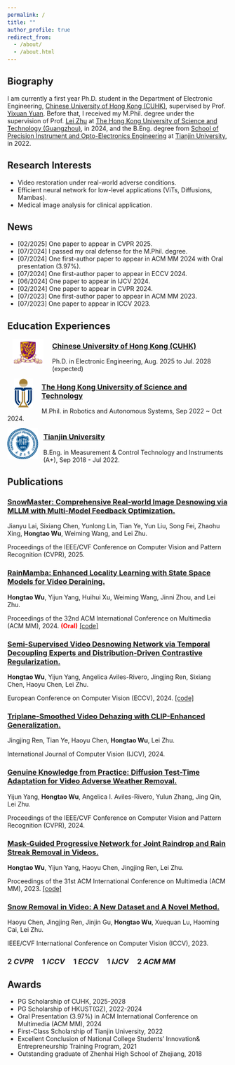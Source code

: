 ```yaml
---
permalink: /
title: ""
author_profile: true
redirect_from: 
  - /about/
  - /about.html
---
```

## Biography

I am currently a first year Ph.D. student in the Department of Electronic Engineering, [Chinese University of Hong Kong (CUHK)](https://www.cuhk.edu.hk/english/index.html), supervised by Prof. [Yixuan Yuan](https://www.ee.cuhk.edu.hk/~yxyuan/). Before that, I received my M.Phil. degree under the supervision of Prof. [Lei Zhu](https://sites.google.com/site/indexlzhu/home?authuser=0) at [The Hong Kong University of Science and Technology (Guangzhou)](https://www.hkust-gz.edu.cn/), in 2024, and the B.Eng. degree from [School of Precision Instrument and Opto-Electronics Engineering](https://www.tju.edu.cn/info/1044/1251.htm) at [Tianjin University](https://www.tju.edu.cn/), in 2022.


## Research Interests

* Video restoration under real-world adverse conditions.
* Efficient neural network for low-level applications (ViTs, Diffusions, Mambas).
* Medical image analysis for clinical application.





## News

* [02/2025] One paper to appear in CVPR 2025.
* [07/2024] I passed my oral defense for the M.Phil. degree.
* [07/2024] One first-author paper to appear in ACM MM 2024 with Oral presentation (3.97%).
* [07/2024] One first-author paper to appear in ECCV 2024.
* [06/2024] One paper to appear in IJCV 2024.
* [02/2024] One paper to appear in CVPR 2024.
* [07/2023] One first-author paper to appear in ACM MM 2023. 
* [07/2023] One paper to appear in ICCV 2023.


## Education Experiences

<p>
<img src="../images/cuhk_logo.png" width="70" style="margin-left: 12px; margin-right: 20px;" align="left" />
</p>

### [Chinese University of Hong Kong (CUHK)](https://www.cuhk.edu.hk/english/index.html)
Ph.D. in Electronic Engineering, Aug. 2025 to Jul. 2028 (expected) 



<p>
<img src="../images/HKUST_logo.png" width="43" style="margin-left: 15px; margin-right: 20px;" align="left" />
</p>

### [The Hong Kong University of Science and Technology](https://hkust.edu.hk/)
M.Phil. in Robotics and Autonomous Systems, Sep 2022 ~ Oct 2024.



<p>
<img src="../images/TJU_logo.png" width="70" style="margin-right: 12px;" align="left" />
</p>

### [Tianjin University](https://www.tju.edu.cn/)
B.Eng. in Measurement & Control Technology and Instruments (A+), Sep 2018 - Jul 2022.






## Publications

### [SnowMaster: Comprehensive Real-world Image Desnowing via MLLM with Multi-Model Feedback Optimization.](https://openaccess.thecvf.com/content/CVPR2025/html/Lai_SnowMaster_Comprehensive_Real-world_Image_Desnowing_via_MLLM_with_Multi-Model_Feedback_CVPR_2025_paper.html)
  Jianyu Lai, Sixiang Chen, Yunlong Lin, Tian Ye, Yun Liu, Song Fei, Zhaohu Xing, **Hongtao Wu**, Weiming Wang, and Lei Zhu.

  Proceedings of the IEEE/CVF Conference on Computer Vision and Pattern Recognition (CVPR), 2025.

### [RainMamba: Enhanced Locality Learning with State Space Models for Video Deraining.](https://arxiv.org/abs/2407.21773)
  **Hongtao Wu**, Yijun Yang, Huihui Xu, Weiming Wang, Jinni Zhou, and Lei Zhu.

  Proceedings of the 32nd ACM International Conference on Multimedia (ACM MM), 2024. <span style="color:red;">**(Oral)**</span> [[code]](https://github.com/TonyHongtaoWu/RainMamba)


### [Semi-Supervised Video Desnowing Network via Temporal Decoupling Experts and Distribution-Driven Contrastive Regularization.](https://link.springer.com/chapter/10.1007/978-3-031-72684-2_5)
  **Hongtao Wu**, Yijun Yang, Angelica Aviles-Rivero, Jingjing Ren, Sixiang Chen, Haoyu Chen, Lei Zhu.
  
  European Conference on Computer Vision (ECCV), 2024. [[code]](https://github.com/TonyHongtaoWu/SemiVDN)

### [Triplane-Smoothed Video Dehazing with CLIP-Enhanced Generalization.](https://link.springer.com/article/10.1007/s11263-024-02161-0)
  Jingjing Ren, Tian Ye, Haoyu Chen, **Hongtao Wu**, Lei Zhu. 

  International Journal of Computer Vision (IJCV), 2024.

### [Genuine Knowledge from Practice: Diffusion Test-Time Adaptation for Video Adverse Weather Removal.](https://openaccess.thecvf.com/content/CVPR2024/html/Yang_Genuine_Knowledge_from_Practice_Diffusion_Test-Time_Adaptation_for_Video_Adverse_CVPR_2024_paper.html)
  Yijun Yang, **Hongtao Wu**, Angelica I. Aviles-Rivero, Yulun Zhang, Jing Qin, Lei Zhu.
  
  Proceedings of the IEEE/CVF Conference on Computer Vision and Pattern Recognition (CVPR), 2024.

### [Mask-Guided Progressive Network for Joint Raindrop and Rain Streak Removal in Videos.](https://dl.acm.org/doi/10.1145/3581783.3612001)
  **Hongtao Wu**, Yijun Yang, Haoyu Chen, Jingjing Ren, Lei Zhu. 
  
  Proceedings of the 31st ACM International Conference on Multimedia (ACM MM), 2023. [[code]](https://github.com/TonyHongtaoWu/ViMP-Net)

### [Snow Removal in Video: A New Dataset and A Novel Method.](https://openaccess.thecvf.com/content/ICCV2023/html/Chen_Snow_Removal_in_Video_A_New_Dataset_and_A_Novel_ICCV_2023_paper.html)
  Haoyu Chen, Jingjing Ren, Jinjin Gu, **Hongtao Wu**, Xuequan Lu, Haoming Cai, Lei Zhu.
  
  IEEE/CVF International Conference on Computer Vision (ICCV), 2023.


###  2 **_CVPR_**  &nbsp;&nbsp;&nbsp;  1 **_ICCV_**  &nbsp;&nbsp;&nbsp;  1 **_ECCV_**  &nbsp;&nbsp;&nbsp;  1 **_IJCV_**  &nbsp;&nbsp;&nbsp;  2 **_ACM MM_** 


## Awards

* PG Scholarship of CUHK, 2025-2028
* PG Scholarship of HKUST(GZ), 2022-2024
* Oral Presentation (3.97%) in ACM International Conference on Multimedia (ACM MM), 2024
* First-Class Scholarship of Tianjin University, 2022
* Excellent Conclusion of National College Students’ Innovation& Entrepreneurship Training Program, 2021
* Outstanding graduate of Zhenhai High School of Zhejiang, 2018

